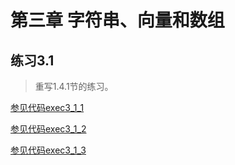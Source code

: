# 第三章 字符串、向量和数组

## 练习3.1
> 重写1.4.1节的练习。
>
[参见代码exec3_1_1](exec3_1_1.cpp)
>
[参见代码exec3_1_2](exec3_1_2.cpp)
>
[参见代码exec3_1_3](exec3_1_3.cpp)

